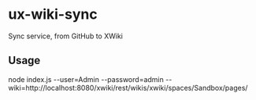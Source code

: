 # ux-wiki-sync
Sync service, from GitHub to XWiki  

## Usage
node index.js --user=Admin --password=admin --wiki=http://localhost:8080/xwiki/rest/wikis/xwiki/spaces/Sandbox/pages/